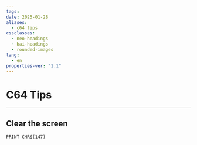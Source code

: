 ```yaml
---
tags: 
date: 2025-01-28
aliases:
  - c64 tips
cssclasses:
  - neo-headings
  - bai-headings
  - rounded-images
lang:
  - en
properties-ver: "1.1"
---
```

# C64 Tips

***

## Clear the screen
```
PRINT CHR$(147)
```
